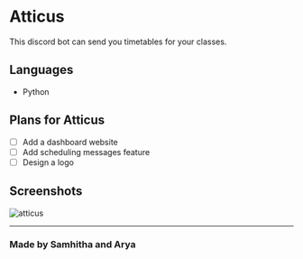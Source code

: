 # Atticus

This discord bot can send you timetables for your classes.

## Languages

- Python

## Plans for Atticus

- [ ] Add a dashboard website
- [ ] Add scheduling messages feature
- [ ] Design a logo

## Screenshots

![atticus](https://user-images.githubusercontent.com/68789441/149507177-ea5f4cba-eb04-49b9-85fd-960c22455cb7.png)



---

### Made by Samhitha and Arya